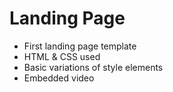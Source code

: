 # Landing Page
- First landing page template
- HTML & CSS used
- Basic variations of style elements
- Embedded video

